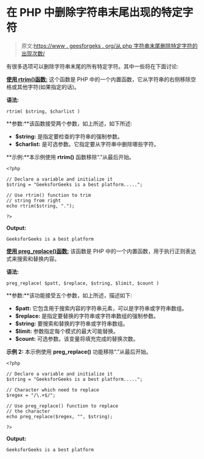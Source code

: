 # 在 PHP 中删除字符串末尾出现的特定字符

> 原文:[https://www . geesforgeks . org/从 php 字符串末尾删除特定字符的出现次数/](https://www.geeksforgeeks.org/removing-occurrences-of-a-specific-character-from-end-of-a-string-in-php/)

有很多选项可以删除字符串末尾的所有特定字符。其中一些将在下面讨论:

**[使用 rtrim()函数:](https://www.geeksforgeeks.org/php-rtrim-function/)** 这个函数是 PHP 中的一个内置函数，它从字符串的右侧移除空格或其他字符(如果指定的话)。

**语法:**

```
rtrim( $string, $charlist )
```

**参数:**该函数接受两个参数，如上所述，如下所述:

*   **$string:** 是指定要检查的字符串的强制参数。
*   **$charlist:** 是可选参数。它指定要从字符串中删除哪些字符。

**示例:**本示例使用 **rtrim()** 函数移除“.”从最后开始。

```
<?php

// Declare a variable and initialize it
$string = "GeeksforGeeks is a best platform.....";

// Use rtrim() function to trim
// string from right
echo rtrim($string, ".");

?>
```

**Output:**

```
GeeksforGeeks is a best platform

```

**[使用 preg_replace()函数:](https://www.geeksforgeeks.org/php-preg_replace-function/)** 该函数是 PHP 中的一个内置函数，用于执行正则表达式来搜索和替换内容。

**语法:**

```
preg_replace( $patt, $replace, $string, $limit, $count )
```

**参数:**该功能接受五个参数，如上所述，描述如下:

*   **$patt:** 它包含用于搜索内容的字符串元素，可以是字符串或字符串数组。
*   **$replace:** 是指定要替换的字符串或字符串数组的强制参数。
*   **$string:** 要搜索和替换的字符串或字符串数组。
*   **$limit:** 参数指定每个模式的最大可能替换。
*   **$count:** 可选参数。该变量将填充完成的替换次数。

**示例 2:** 本示例使用 **preg_replace()** 功能移除“.”从最后开始。

```
<?php

// Declare a variable and initialize it
$string = "GeeksforGeeks is a best platform.....";

// Character which need to replace
$regex = "/\.+$/";

// Use preg_replace() function to replace 
// the character
echo preg_replace($regex, "", $string);

?>
```

**Output:**

```
GeeksforGeeks is a best platform

```